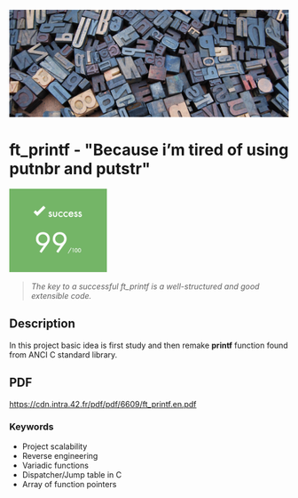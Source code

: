 <p align="left"><img src="./README/letters.jpg" ></p>

# ft_printf - "Because i’m tired of using putnbr and putstr"

<p align="left"><img src="./README/score.png" height="150" /></p>

> <em> The key to a successful ft_printf is a well-structured and good extensible code.</em>

## Description
In this project basic idea is first study and then remake **printf** function found from ANCI C standard library.

## PDF

https://cdn.intra.42.fr/pdf/pdf/6609/ft_printf.en.pdf

### Keywords
- Project scalability
- Reverse engineering
- Variadic functions
- Dispatcher/Jump table in C
- Array of function pointers
